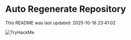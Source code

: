 # Auto Regenerate Repository

This README was last updated: 2025-10-16 23:41:02

 ![TryHackMe](https://tryhackme.com/badge/533634)